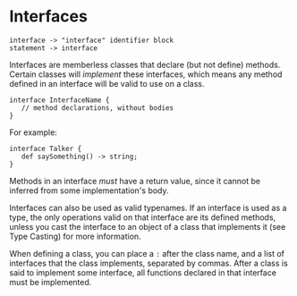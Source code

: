# Interfaces

	interface -> "interface" identifier block
	statement -> interface 

Interfaces are memberless classes that declare (but not define) methods. Certain classes will _implement_ these interfaces, which means any method defined in an interface will be valid to use on a class.

    interface InterfaceName {
       // method declarations, without bodies
    }

For example:

    interface Talker {
       def saySomething() -> string;
    }

Methods in an interface _must_ have a return value, since it cannot be inferred from some implementation's body.

Interfaces can also be used as valid typenames. If an interface is used as a type, the only operations valid on that interface are its defined methods, unless you cast the interface to an object of a class that implements it (see Type Casting) for more information.

When defining a class, you can place a `:` after the class name, and a list of interfaces that the class implements, separated by commas. After a class is said to implement some interface, all functions declared in that interface must be implemented.
